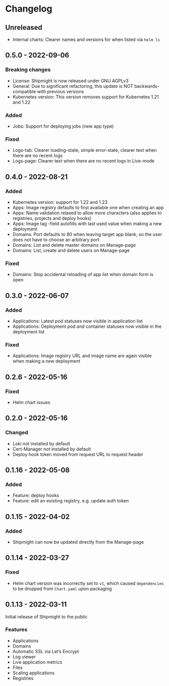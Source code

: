 # Changelog

## Unreleased

- Internal charts: Clearer names and versions for when listed via `helm ls`

## 0.5.0 - 2022-09-06

### Breaking changes

- License: Shipmight is now released under GNU AGPLv3
- General: Due to significant refactoring, this update is NOT backwards-compatible with previous versions
- Kubernetes version: This version removes support for Kubernetes 1.21 and 1.22

### Added

- Jobs: Support for deploying jobs (new app type)

### Fixed

- Logs-tab: Clearer loading-state, simple error-state, clearer text when there are no recent logs
- Logs-page: Clearer text when there are no recent logs in Live-mode

## 0.4.0 - 2022-08-21

### Added

- Kubernetes version: support for 1.22 and 1.23
- Apps: Image registry defaults to first available one when creating an app
- Apps: Name validation relaxed to allow more characters (also applies to registries, projects and deploy hooks)
- Apps: Image tag -field autofills with last used value when making a new deployment
- Domains: Port defaults to 80 when leaving target app blank, so the user does not have to choose an arbitrary port
- Domains: List and delete master domains on Manage-page
- Domains: List, create and delete users on Manage-page

### Fixed

- Domains: Stop accidental reloading of app list when domain form is open

## 0.3.0 - 2022-06-07

### Added

- Applications: Latest pod statuses now visible in application list
- Applications: Deployment pod and container statuses now visible in the deployment list

### Fixed

- Applications: Image registry URL and image name are again visible when making a new deployment

## 0.2.6 - 2022-05-16

### Fixed

- Helm chart issues

## 0.2.0 - 2022-05-16

### Changed

- Loki not installed by default
- Cert-Manager not installed by default
- Deploy hook token moved from request URL to request header

## 0.1.16 - 2022-05-08

### Added

- Feature: deploy hooks
- Feature: edit an existing registry, e.g. update auth token

## 0.1.15 - 2022-04-02

### Added

- Shipmight can now be updated directly from the Manage-page

## 0.1.14 - 2022-03-27

### Fixed

- Helm chart version was incorrectly set to `v1`, which caused `dependencies` to be dropped from `Chart.yaml` upon packaging

## 0.1.13 - 2022-03-11

Initial release of Shipmight to the public

### Features

- Applications
- Domains
- Automatic SSL via Let’s Encrypt
- Log viewer
- Live application metrics
- Files
- Scaling applications
- Registries
